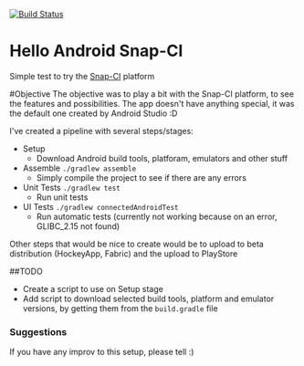 [![Build Status](https://snap-ci.com/renato-almeida/hello-android-snap-ci/branch/master/build_image)](https://snap-ci.com/renato-almeida/hello-android-snap-ci/branch/master)

# Hello Android Snap-CI
Simple test to try the [Snap-CI](http://snap-ci.com) platform


#Objective
The objective was to play a bit with the Snap-CI platform, to see the features and possibilities.
The app doesn't have anything special, it was the default one created by Android Studio :D 

I've created a pipeline with several steps/stages:
- Setup
  - Download Android build tools, platforam, emulators and other stuff
- Assemble `./gradlew assemble`
  - Simply compile the project to see if there are any errors 
- Unit Tests `./gradlew test`
  - Run unit tests 
- UI Tests `./gradlew connectedAndroidTest`
  - Run automatic tests (currently not working because on an error, GLIBC_2.15 not found)

Other steps that would be nice to create would be to upload to beta distribution (HockeyApp, Fabric) and the upload to PlayStore 

##TODO
- Create a script to use on Setup stage
- Add script to download selected build tools, platform and emulator versions, by getting them from the `build.gradle` file
 
### Suggestions 
If you have any improv to this setup, please tell :) 
